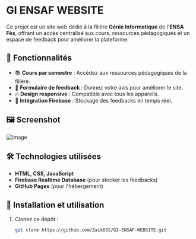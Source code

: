 # GI ENSAF WEBSITE

Ce projet est un site web dédié à la filière **Génie Informatique** de l'**ENSA Fès**, offrant un accès centralisé aux cours, ressources pédagogiques et un espace de feedback pour améliorer la plateforme.

## 📌 Fonctionnalités
- 📚 **Cours par semestre** : Accédez aux ressources pédagogiques de la filière.
- 📝 **Formulaire de feedback** : Donnez votre avis pour améliorer le site.
- 🔥 **Design responsive** : Compatible avec tous les appareils.
- 🔗 **Intégration Firebase** : Stockage des feedbacks en temps réel.

## 🖼️ Screenshot
![image](https://github.com/user-attachments/assets/938bd939-2c03-40fd-91e1-69e6b0a7dbe2)

## 🛠️ Technologies utilisées
- **HTML, CSS, JavaScript**
- **Firebase Realtime Database** (pour stocker les feedbacks)
- **GitHub Pages** (pour l'hébergement)

## 🚀 Installation et utilisation
1. Clonez ce dépôt :
   ```bash
   git clone https://github.com/ZaikOSS/GI-ENSAF-WEBSITE.git
